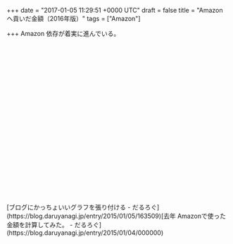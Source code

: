 
+++
date = "2017-01-05 11:29:51 +0000 UTC"
draft = false
title = "Amazon へ貢いだ金額（2016年版）"
tags = ["Amazon"]

+++
Amazon 依存が着実に進んでいる。<script type="text/javascript">
	google.load("visualization", "1.1", {packages:["bar"]});
	google.setOnLoadCallback(drawChart);

	function drawChart() {
		var data = google.visualization.arrayToDataTable([
			['Year', '合計金額'],
			['2006', 71180 ],
			['2007', 283066 ],
			['2008', 66638 ],
			['2009', 35289 ],
			['2010', 93949 ],
			['2010', 93949 ],
			['2011', 258747 ],
			['2012', 277831 ],
			['2013', 186103  ],
			['2014', 258747 ],
			['2015', 425122 ],
			['2016', 705851 ],
		]);

		var options = {
			chart: {
				title: 'Amazon 年間消費金額',
				subtitle: '2006-2014',
			}
		};

		var chart = new google.charts.Bar(document.getElementById('chart_div'));
		chart.draw(data, options);
	}
</script>

<br/>
<div id="chart_div" style="height:360px"></div>[ブログにかっちょいいグラフを張り付ける - だるろぐ](https://blog.daruyanagi.jp/entry/2015/01/05/163509)[去年 Amazonで使った金額を計算してみた。 - だるろぐ](https://blog.daruyanagi.jp/entry/2015/01/04/000000)


